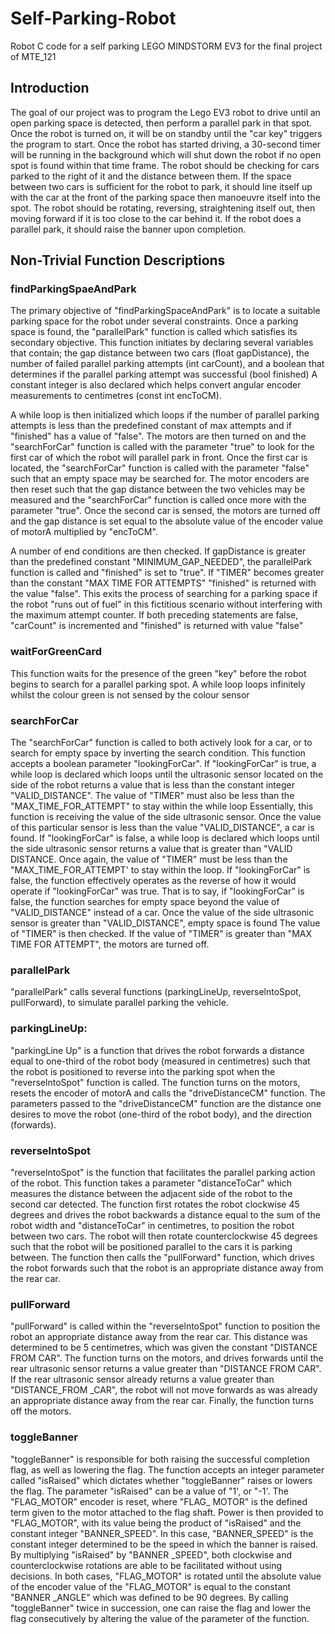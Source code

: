 # Self-Parking-Robot
Robot C code for a self parking LEGO MINDSTORM EV3 for the final project of MTE_121

## Introduction
The goal of our project was to program the Lego EV3 robot to drive until an open parking space is
detected, then perform a parallel park in that spot. Once the robot is turned on, it will be on standby
until the "car key" triggers the program to start. Once the robot has started driving, a 30-second timer
will be running in the background which will shut down the robot if no open spot is found within that
time frame. The robot should be checking for cars parked to the right of it and the distance between
them. If the space between two cars is sufficient for the robot to park, it should line itself up with the car
at the front of the parking space then manoeuvre itself into the spot. The robot should be rotating,
reversing, straightening itself out, then moving forward if it is too close to the car behind it. If the robot
does a parallel park, it should raise the banner upon completion.

## Non-Trivial Function Descriptions
### findParkingSpaeAndPark
The primary objective of "findParkingSpaceAndPark" is to locate a suitable parking space for the robot
under several constraints. Once a parking space is found, the "parallelPark" function is called which
satisfies its secondary objective. This function initiates by declaring several variables that contain; the
gap distance between two cars (float gapDistance), the number of failed parallel parking attempts (int
carCount), and a boolean that determines if the parallel parking attempt was successful (bool finished)
A constant integer is also declared which helps convert angular encoder measurements to centimetres
(const int encToCM).

A while loop is then initialized which loops if the number of parallel parking attempts is less than the
predefined constant of max attempts and if "finished" has a value of "false". The
motors are then turned on and the "searchForCar" function is called with the parameter "true" to look
for the first car of which the robot will parallel park in front. Once the first car is
located, the "searchForCar" function is called with the parameter "false" such that an empty space may
be searched for. The motor encoders are then reset such that the gap distance
between the two vehicles may be measured and the "searchForCar" function is called once more with
the parameter "true". Once the second car is sensed, the motors are turned off
and the gap distance is set equal to the absolute value of the encoder value of motorA multiplied by
"encToCM".

A number of end conditions are then checked. If gapDistance is greater than the predefined constant
"MINIMUM_GAP_NEEDED", the parallelPark function is called and "finished" is set
to "true". If "TIMER" becomes greater than the constant
"MAX TIME FOR ATTEMPTS" "finished" is returned with the value "false". This exits the process of
searching for a parking space if the robot "runs out of fuel" in this fictitious scenario without interfering
with the maximum attempt counter. If both preceding statements are false, "carCount" is incremented
and "finished" is returned with value "false"

### waitForGreenCard
This function waits for the presence of the green "key" before the robot begins to search for a parallel
parking spot. A while loop loops infinitely whilst the colour green is not sensed by
the colour sensor

### searchForCar
The "searchForCar" function is called to both actively look for a car, or to search for empty space by
inverting the search condition. This function accepts a boolean parameter "lookingForCar". If
"lookingForCar" is true, a while loop is declared which loops until the ultrasonic sensor located on the
side of the robot returns a value that is less than the constant integer "VALID_DISTANCE". The value of
"TIMER" must also be less than the "MAX_TIME_FOR_ATTEMPT" to stay within the while loop
Essentially, this function is receiving the value of the side ultrasonic sensor. Once the value of this
particular sensor is less than the value "VALID_DISTANCE", a car is found. If "lookingForCar" is false, a
while loop is declared which loops until the side ultrasonic sensor returns a value that is greater than
"VALID DISTANCE. Once again, the value of "TIMER" must be less than the "MAX_TIME_FOR_ATTEMPT'
to stay within the loop. If "lookingForCar" is false, the function effectively operates as the reverse of
how it would operate if "lookingForCar" was true. That is to say, if "lookingForCar" is false, the function
searches for empty space beyond the value of "VALID_DISTANCE" instead of a car. Once the value of the
side ultrasonic sensor is greater than "VALID_DISTANCE", empty space is found
The value of "TIMER" is then checked. If the value of "TIMER" is greater than
"MAX TIME FOR ATTEMPT", the motors are turned off.

### parallelPark
"parallelPark" calls several functions (parkingLineUp, reverselntoSpot, pullForward), to simulate parallel
parking the vehicle.

### parkingLineUp:
"parkingLine Up" is a function that drives the robot forwards a distance equal to one-third of the robot
body (measured in centimetres) such that the robot is positioned to reverse into the parking spot when
the "reverselntoSpot" function is called. The function turns on the motors, resets the encoder of motorA
and calls the "driveDistanceCM" function. The parameters passed to the "driveDistanceCM" function are
the distance one desires to move the robot (one-third of the robot body), and the direction (forwards).

### reverselntoSpot
"reverselntoSpot" is the function that facilitates the parallel parking action of the robot. This function
takes a parameter "distanceToCar" which measures the distance between the adjacent side of the robot
to the second car detected. The function first rotates the robot clockwise 45 degrees and drives the
robot backwards a distance equal to the sum of the robot width and "distanceToCar" in centimetres, to
position the robot between two cars. The robot will then rotate counterclockwise 45 degrees such that
the robot will be positioned parallel to the cars it is parking between. The function then calls the
"pullForward" function, which drives the robot forwards such that the robot is an appropriate distance
away from the rear car.

### pullForward
"pullForward" is called within the "reverselntoSpot" function to position the robot an appropriate
distance away from the rear car. This distance was determined to be 5 centimetres, which was given the
constant "DISTANCE FROM CAR". The function turns on the motors, and drives forwards until the rear
ultrasonic sensor returns a value greater than "DISTANCE FROM CAR". If the rear ultrasonic sensor
already returns a value greater than "DISTANCE_FROM _CAR", the robot will not move forwards as was
already an appropriate distance away from the rear car. Finally, the function turns off the motors.

### toggleBanner
"toggleBanner" is responsible for both raising the successful completion flag, as well as lowering the
flag. The function accepts an integer parameter called "isRaised" which dictates whether "toggleBanner"
raises or lowers the flag. The parameter "isRaised" can be a value of "1', or "-1'. The "FLAG_MOTOR"
encoder is reset, where "FLAG_ MOTOR" is the defined term given to the motor attached to the flag
shaft. Power is then provided to "FLAG_MOTOR", with its value being the product of "isRaised" and the
constant integer "BANNER_SPEED". In this case, "BANNER_SPEED" is the constant integer determined to
be the speed in which the banner is raised. By multiplying "isRaised" by "BANNER _SPEED", both
clockwise and counterclockwise rotations are able to be facilitated without using decisions. In both
cases, "FLAG_MOTOR" is rotated until the absolute value of the encoder value of the "FLAG_MOTOR" is
equal to the constant "BANNER _ANGLE" which was defined to be 90 degrees. By calling "toggleBanner"
twice in succession, one can raise the flag and lower the flag consecutively by altering the value of the
parameter of the function.
